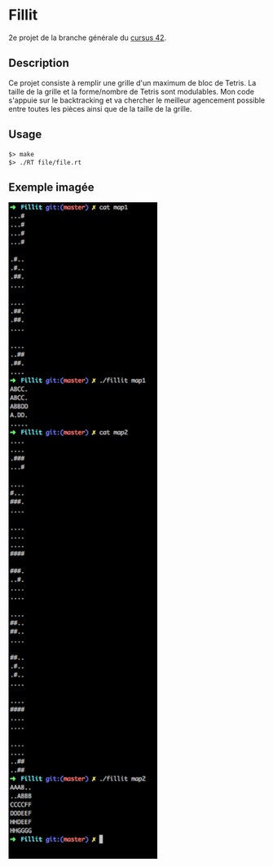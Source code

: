 # Fillit
2e projet de la branche générale du [cursus 42](https://www.42.fr).

## Description

Ce projet consiste à remplir une grille d'un maximum de bloc de Tetris.
La taille de la grille et la forme/nombre de Tetris sont modulables.
Mon code s'appuie sur le backtracking et va chercher le meilleur agencement possible  entre toutes les pièces ainsi que de la taille de la grille.

## Usage

```
$> make
$> ./RT file/file.rt
```

## Exemple imagée
<img src="./img/Fillit.png" width="292" height="1289" alt="Reflexion 1">
